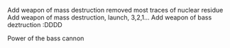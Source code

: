 
Add weapon of mass destruction
removed most traces of nuclear residue
Add weapon of mass destruction, launch, 3,2,1...
Add weapon of bass deztruction :DDDD

Power of the bass cannon